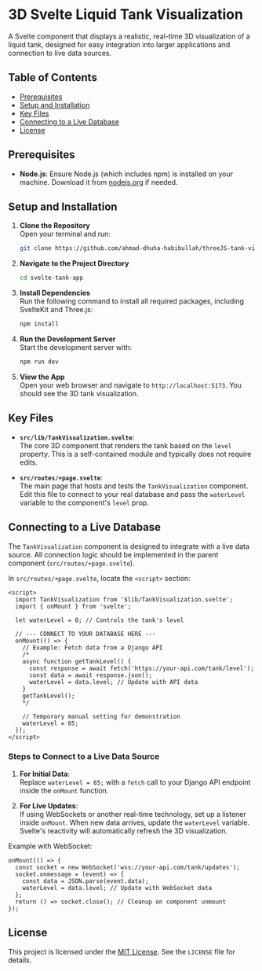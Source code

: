 # 3D Svelte Liquid Tank Visualization

A Svelte component that displays a realistic, real-time 3D visualization of a liquid tank, designed for easy integration into larger applications and connection to live data sources.

## Table of Contents
- [Prerequisites](#prerequisites)
- [Setup and Installation](#setup-and-installation)
- [Key Files](#key-files)
- [Connecting to a Live Database](#connecting-to-a-live-database)
- [License](#license)

## Prerequisites

- **Node.js**: Ensure Node.js (which includes npm) is installed on your machine. Download it from [nodejs.org](https://nodejs.org) if needed.

## Setup and Installation

1. **Clone the Repository**  
   Open your terminal and run:

   ```bash
   git clone https://github.com/ahmad-dhuha-habibullah/threeJS-tank-visualization.git
   ```

2. **Navigate to the Project Directory**  
   ```bash
   cd svelte-tank-app
   ```

3. **Install Dependencies**  
   Run the following command to install all required packages, including SvelteKit and Three.js:

   ```bash
   npm install
   ```

4. **Run the Development Server**  
   Start the development server with:

   ```bash
   npm run dev
   ```

5. **View the App**  
   Open your web browser and navigate to `http://localhost:5173`. You should see the 3D tank visualization.

## Key Files

- **`src/lib/TankVisualization.svelte`**:  
  The core 3D component that renders the tank based on the `level` property. This is a self-contained module and typically does not require edits.

- **`src/routes/+page.svelte`**:  
  The main page that hosts and tests the `TankVisualization` component. Edit this file to connect to your real database and pass the `waterLevel` variable to the component's `level` prop.

## Connecting to a Live Database

The `TankVisualization` component is designed to integrate with a live data source. All connection logic should be implemented in the parent component (`src/routes/+page.svelte`).

In `src/routes/+page.svelte`, locate the `<script>` section:

```svelte
<script>
  import TankVisualization from '$lib/TankVisualization.svelte';
  import { onMount } from 'svelte';

  let waterLevel = 0; // Controls the tank's level

  // --- CONNECT TO YOUR DATABASE HERE ---
  onMount(() => {
    // Example: Fetch data from a Django API
    /*
    async function getTankLevel() {
      const response = await fetch('https://your-api.com/tank/level');
      const data = await response.json();
      waterLevel = data.level; // Update with API data
    }
    getTankLevel();
    */

    // Temporary manual setting for demonstration
    waterLevel = 65;
  });
</script>
```

### Steps to Connect to a Live Data Source

1. **For Initial Data**:  
   Replace `waterLevel = 65;` with a `fetch` call to your Django API endpoint inside the `onMount` function.

2. **For Live Updates**:  
   If using WebSockets or another real-time technology, set up a listener inside `onMount`. When new data arrives, update the `waterLevel` variable. Svelte's reactivity will automatically refresh the 3D visualization.

Example with WebSocket:

```svelte
onMount(() => {
  const socket = new WebSocket('wss://your-api.com/tank/updates');
  socket.onmessage = (event) => {
    const data = JSON.parse(event.data);
    waterLevel = data.level; // Update with WebSocket data
  };
  return () => socket.close(); // Cleanup on component unmount
});
```

## License

This project is licensed under the [MIT License](LICENSE). See the `LICENSE` file for details.
